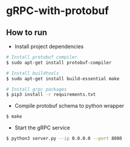 # gRPC-with-protobuf

## How to run
- Install project dependencies
```bash
# Install protobuf compiler
$ sudo apt-get install protobuf-compiler

# Install buildtools
$ sudo apt-get install build-essential make

# Install grpc packages
$ pip3 install -r requirements.txt
```
- Compile protobuf schema to python wrapper
```bash
$ make
```
- Start the gRPC service
```bash
$ python3 server.py --ip 0.0.0.0 --port 8080
```
